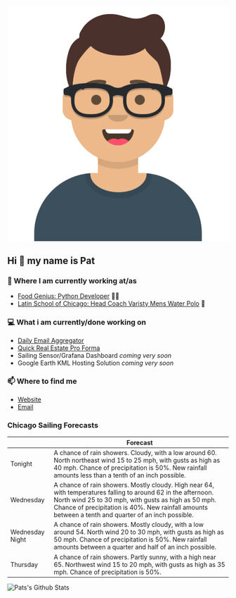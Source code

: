 [![Social banner for p-j-falconer](https://raw.githubusercontent.com/P-J-FALCONER/P-J-FALCONER/master/assets/avataaars.svg)](https://patfalconer.com/)
## Hi :wave: my name is Pat

### 💼 Where I am currently working at/as
- [Food Genius: Python Developer](https://getfoodgenius.com/) 🍔🐍
- [Latin School of Chicago: Head Coach Varisty Mens Water Polo](https://www.latinschool.org/) 🤽


### 💻 What i am currently/done working on
 - [Daily Email Aggregator](https://github.com/P-J-FALCONER/dott_daily_mail)
 - [Quick Real Estate Pro Forma](https://github.com/P-J-FALCONER/henry)
 - Sailing Sensor/Grafana Dashboard *coming very soon*
 - Google Earth KML Hosting Solution *coming very soon*

### 📫 Where to find me
 - [Website](https://patfalconer.com/)
 - [Email](mailto:patrick.j.falconer@gmail.com)


### Chicago Sailing Forecasts
|   | Forecast  |
|---|---|
| Tonight | A chance of rain showers. Cloudy, with a low around 60. North northeast wind 15 to 25 mph, with gusts as high as 40 mph. Chance of precipitation is 50%. New rainfall amounts less than a tenth of an inch possible. |
| Wednesday | A chance of rain showers. Mostly cloudy. High near 64, with temperatures falling to around 62 in the afternoon. North wind 25 to 30 mph, with gusts as high as 50 mph. Chance of precipitation is 40%. New rainfall amounts between a tenth and quarter of an inch possible. |
| Wednesday Night | A chance of rain showers. Mostly cloudy, with a low around 54. North wind 20 to 30 mph, with gusts as high as 50 mph. Chance of precipitation is 50%. New rainfall amounts between a quarter and half of an inch possible. |
| Thursday | A chance of rain showers. Partly sunny, with a high near 65. Northwest wind 15 to 20 mph, with gusts as high as 35 mph. Chance of precipitation is 50%. |

![Pats's Github Stats](https://github-readme-stats.vercel.app/api?username=p-j-falconer&show_icons=true&theme=radical)
